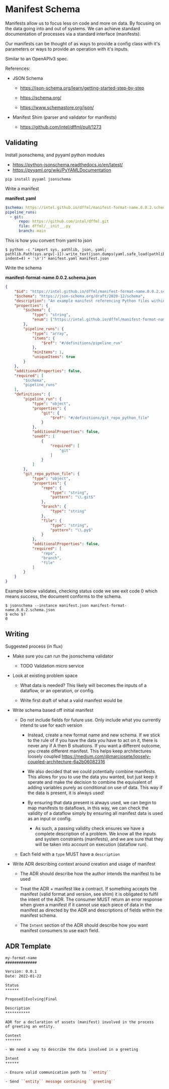 # Manifest Schema

Manifests allow us to focus less on code and more on data.
By focusing on the data going into and out of systems. We can achieve standard
documentation of processes via a standard interface (manifests).

Our manifests can be thought of as ways to provide a config class with it's
parameters or ways to provide an operation with it's inputs.

Similar to an OpenAPIv3 spec.

References:

- JSON Schema

  - https://json-schema.org/learn/getting-started-step-by-step

  - https://schema.org/

  - https://www.schemastore.org/json/

- Manifest Shim (parser and validator for manifests)

  - https://github.com/intel/dffml/pull/1273

## Validating

Install jsonschema, and pyyaml python modules

- https://python-jsonschema.readthedocs.io/en/latest/
- https://pyyaml.org/wiki/PyYAMLDocumentation

```console
pip install pyyaml jsonschema
```

Write a manifest

**manifest.yaml**

```yaml
$schema: https://intel.github.io/dffml/manifest-format-name.0.0.2.schema.json
pipeline_runs:
  - git:
      repo: https://github.com/intel/dffml.git
      file: dffml/__init__.py
      branch: main
```

This is how you convert from yaml to json

```console
$ python -c "import sys, pathlib, json, yaml; pathlib.Path(sys.argv[-1]).write_text(json.dumps(yaml.safe_load(pathlib.Path(sys.argv[-2]).read_text()), indent=4) + '\n')" manifest.yaml manifest.json
```

Write the schema

**manifest-format-name.0.0.2.schema.json**

```json
{
    "$id": "https://intel.github.io/dffml/manifest-format-name.0.0.2.schema.json",
    "$schema": "https://json-schema.org/draft/2020-12/schema",
    "description": "An example manifest referencing Python files within Git repos",
    "properties": {
        "$schema": {
            "type": "string",
            "enum": ["https://intel.github.io/dffml/manifest-format-name.0.0.2.schema.json"]
        },
        "pipeline_runs": {
            "type": "array",
            "items": {
                "$ref": "#/definitions/pipeline_run"
            },
            "minItems": 1,
            "uniqueItems": true
        }
    },
    "additionalProperties": false,
    "required": [
        "$schema",
        "pipeline_runs"
    ],
    "definitions": {
        "pipeline_run": {
            "type": "object",
            "properties": {
                "git": {
                    "$ref": "#/definitions/git_repo_python_file"
                }
            },
            "additionalProperties": false,
            "oneOf": [
                {
                    "required": [
                        "git"
                    ]
                }
            ]
        },
        "git_repo_python_file": {
            "type": "object",
            "properties": {
                "repo": {
                    "type": "string",
                    "pattern": "\\.git$"
                },
                "branch": {
                    "type": "string"
                },
                "file": {
                    "type": "string",
                    "pattern": "\\.py$"
                }
            },
            "additionalProperties": false,
            "required": [
                "repo",
                "branch",
                "file"
            ]
        }
    }
}
```

Example below validates, checking status code we see exit code 0 which means
success, the document conforms to the schema.

```console
$ jsonschema --instance manifest.json manifest-format-name.0.0.2.schema.json
$ echo $?
0
```

## Writing

Suggested process (in flux)

- Make sure you can run the jsonschema validator

  - TODO Validation micro service

- Look at existing problem space

  - What data is needed? This likely will becomes the inputs of a dataflow,
    or an operation, or config.

  - Write first draft of what a valid manifest would be

- Write schema based off initial manifest

  - Do not include fields for future use. Only include what you currently intend
    to use for each version

    - Instead, create a new format name and new schema. If we stick to the rule
      of if you have the data you have to act on it, there is never any if A then
      B situations. If you want a different outcome, you create different manifest.
      This helps keep architectures loosely coupled
      https://medium.com/@marciosete/loosely-coupled-architecture-6a2b06082316

    - We also decided that we could potentially combine manifests. This allows for
      you to use the data you wanted, but just keep it sperate and make the decision
      to combine the equivalent of adding variables purely as conditional on use of data.
      This way if the data is present, it is always used!

    - By ensuring that data present is always used, we can begin to map manifests to
      dataflows, in this way, we can check the validity of a dataflow simply by ensuring
      all manifest data is used as an input or config.

      - As such, a passing validity check ensures we have a complete description of a
        problem. We know all the inputs and system constraints (manifests), and we are
        sure that they will be taken into account on execution (dataflow run).

  - Each field with a `type` MUST have a `description`

- Write ADR describing context around creation and usage of manifest

  - The ADR should describe how the author intends the manifest to be used

  - Treat the ADR + manifest like a contract. If something
    accepts the manifest (valid format and version, see shim)
    it is obligated to fulfil the intent of the ADR. The consumer
    MUST return an error response when given a manifest if it
    cannot use each piece of data in the manifest as directed by
    the ADR and descriptions of fields within the manifest schema.

  - The `Intent` section of the ADR should describe how you want manifest
    consumers to use each field.

## ADR Template

```rst
my-format-name
##############

Version: 0.0.1
Date: 2022-01-22

Status
******

Proposed|Evolving|Final

Description
***********

ADR for a declaration of assets (manifest) involved in the process
of greeting an entity.

Context
*******

- We need a way to describe the data involved in a greeting

Intent
******

- Ensure valid communication path to ``entity``

- Send ``entity`` message containing ``greeting``
```